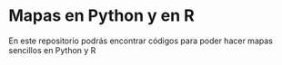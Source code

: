 # Mapas en Python y en R
En este repositorio podrás encontrar códigos para poder hacer mapas sencillos en Python y R
